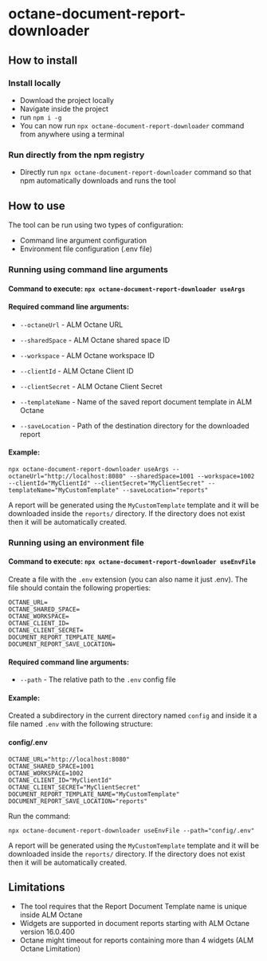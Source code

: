 # octane-document-report-downloader

## How to install

### Install locally

- Download the project locally
- Navigate inside the project
- run `npm i -g`
- You can now run `npx octane-document-report-downloader` command from anywhere using a terminal

### Run directly from the npm registry

- Directly run `npx octane-document-report-downloader` command so that npm automatically downloads and runs the tool

## How to use

The tool can be run using two types of configuration:
- Command line argument configuration
- Environment file configuration (.env file)

### Running using command line arguments

#### Command to execute: `npx octane-document-report-downloader useArgs`

#### Required command line arguments:
* `--octaneUrl` - ALM Octane URL


* `--sharedSpace` - ALM Octane shared space ID


* `--workspace` - ALM Octane workspace ID


* `--clientId` - ALM Octane Client ID


* `--clientSecret` - ALM Octane Client Secret


* `--templateName` - Name of the saved report document template in ALM Octane


* `--saveLocation` - Path of the destination directory for the downloaded report

#### Example:
``` shell
npx octane-document-report-downloader useArgs --octaneUrl="http://localhost:8080" --sharedSpace=1001 --workspace=1002 --clientId="MyClientId" --clientSecret="MyClientSecret" --templateName="MyCustomTemplate" --saveLocation="reports"
```
A report will be generated using the `MyCustomTemplate` template and it will be downloaded inside the `reports/` directory.
If the directory does not exist then it will be automatically created.

### Running using an environment file

#### Command to execute: `npx octane-document-report-downloader useEnvFile`

Create a file with the `.env` extension (you can also name it just .env).
The file should contain the following properties:

```
OCTANE_URL=
OCTANE_SHARED_SPACE=
OCTANE_WORKSPACE=
OCTANE_CLIENT_ID=
OCTANE_CLIENT_SECRET=
DOCUMENT_REPORT_TEMPLATE_NAME=
DOCUMENT_REPORT_SAVE_LOCATION=
```

#### Required command line arguments:

* `--path` - The relative path to the `.env` config file

#### Example:

Created a subdirectory in the current directory named `config` and inside it a file named `.env` with the following structure:

#### config/.env
```
OCTANE_URL="http://localhost:8080"
OCTANE_SHARED_SPACE=1001
OCTANE_WORKSPACE=1002
OCTANE_CLIENT_ID="MyClientId"
OCTANE_CLIENT_SECRET="MyClientSecret"
DOCUMENT_REPORT_TEMPLATE_NAME="MyCustomTemplate"
DOCUMENT_REPORT_SAVE_LOCATION="reports"
```

Run the command:
```shell
npx octane-document-report-downloader useEnvFile --path="config/.env"
```
A report will be generated using the `MyCustomTemplate` template and it will be downloaded inside the `reports/` directory.
If the directory does not exist then it will be automatically created.

## Limitations

* The tool requires that the Report Document Template name is unique inside ALM Octane
* Widgets are supported in document reports starting with ALM Octane version 16.0.400
* Octane might timeout for reports containing more than 4 widgets (ALM Octane Limitation)